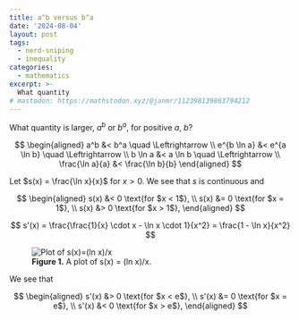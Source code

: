 ```yaml
---
title: a^b versus b^a
date: '2024-08-04'
layout: post
tags:
  - nerd-sniping
  - inequality
categories:
  - mathematics
excerpt: >-
  What quantity
# mastodon: https://mathstodon.xyz/@janmr/112398139863794212
---
```

What quantity is larger, $a^b$ or $b^a$, for positive $a$, $b$?

$$
\begin{aligned}
a^b &< b^a \quad \Leftrightarrow \\
e^{b \ln a} &< e^{a \ln b} \quad \Leftrightarrow \\
b \ln a &< a \ln b \quad \Leftrightarrow \\
\frac{\ln a}{a} &< \frac{\ln b}{b}
\end{aligned}
$$

Let $s(x) = \frac{\ln x}{x}$ for $x > 0$.
We see that $s$ is continuous and

$$
\begin{aligned}
s(x) &< 0 \text{for $x < 1$}, \\
s(x) &= 0 \text{for $x = 1$}, \\
s(x) &> 0 \text{for $x > 1$},
\end{aligned}
$$

$$
s'(x) = \frac{\frac{1}{x} \cdot x - \ln x \cdot 1}{x^2} = \frac{1 - \ln x}{x^2}
$$

<figure>
  <img src="/media/lnx-over-x.svg" class="img-responsive" alt="Plot of s(x)=(ln x)/x">
  <figcaption><strong>Figure 1.</strong> A plot of s(x) = (ln x)/x.</figcaption>
</figure>

We see that

$$
\begin{aligned}
s'(x) &> 0 \text{for $x < e$}, \\
s'(x) &= 0 \text{for $x = e$}, \\
s'(x) &< 0 \text{for $x > e$},
\end{aligned}
$$

